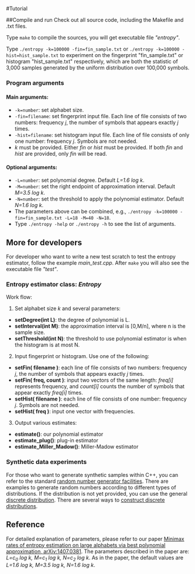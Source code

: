 #Tutorial

##Compile and run
Check out all source code, including the Makefile and .txt files.

Type ```make``` to compile the sources, you will get executable file *"entropy"*.

Type ```./entropy -k=100000 -fin=fin_sample.txt``` or ```./entropy -k=100000 -hist=hist_sample.txt``` to experiment on the fingerprint "fin\_sample.txt" or histogram "hist\_sample.txt" respectively, which are both the statistic of 3,000 samples generated by the uniform distribution over 100,000 symbols. 

### Program arguments

#### Main arguments:

* ```-k=number```: set alphabet size. 
* ```-fin=filename```: set fingerprint input file. 
  Each line of file consists of two numbers: frequency *j*, the number of symbols that appears exactly *j* times.
* ```-hist=filename```: set histogram input file. 
  Each line of file consists of only one number: frequency *j*. Symbols are not needed.
* *k* must be provided. 
  Either *fin* or *hist* must be provided.
  If both *fin* and *hist* are provided, only *fin* will be read.
  
#### Optional arguments:

* ```-L=number```: set polynomial degree. Default *L=1.6 log k*.
* ```-M=number```: set the right endpoint of approximation interval. Default *M=3.5 log k*.
* ```-N=number```: set the threshold to apply the polynomial estimator. Default *N=1.6 log k*.
* The parameters above can be combined, e.g., ```./entropy -k=100000 -fin=fin_sample.txt -L=18 -M=40 -N=18```.
* Type ```./entropy -help``` or ```./entropy -h``` to see the list of arguments.



## More for developers
For developer who want to write a new test scratch to test the entropy estimator, follow the example *main_test.cpp*.
After ```make``` you will also see the executable file *"test"*.

### Entropy estimator class: *Entropy*
Work flow: 

1. Set alphabet size *k* and several parameters: 
  * **setDegree(int L)**: the degree of polynomial is L.
  * **setInterval(int M)**: the approximation interval is [0,M/n], where n is the sample size.
  * **setThreshold(int N)**: the threshold to use polynomial estimator is when the histogram is at most N.
2. Input fingerprint or histogram. Use one of the following: 
  * **setFin( filename )**: each line of file consists of two numbers: frequency *j*, the number of symbols that appears exactly *j* times.
  * **setFin( freq, count )**: input two vectors of the same length: *freq[i]* represents frequency, and *count[i]* counts the number of symbols that appear exactly *freq[i]* times. 
  * **setHist( filename )**: each line of file consists of one number: frequency *j*. Symbols are not needed.
  * **setHist( freq )**: input one vector with frequencies.
3. Output various estimates: 
  * **estimate()**: our polynomial estimator
  * **estimate_plug()**: plug-in estimator
  * **estimate\_Miller\_Madow()**: Miller-Madow estimator



### Synthetic data experiments
For those who want to generate synthetic samples within C++, you can refer to the standard [random number generator facilities](http://www.cplusplus.com/reference/random/).
There are examples to generate random numbers according to different types of distributions.
If the distribution is not yet provided, you can use the general [discrete distribution](http://www.cplusplus.com/reference/random/discrete\_distribution/).
There are several ways to [construct discrete distributions](http://www.cplusplus.com/reference/random/discrete\_distribution/discrete\_distribution/).


## Reference
For detailed explanation of parameters, please refer to our paper [Minimax rates of entropy estimation on large alphabets via best polynomial approximation, arXiv:1407.0381](http://arxiv.org/abs/1407.0381).
The parameters described in the paper are: *L=c<sub>0</sub> log k, M=c<sub>1</sub> log k, N=c<sub>2</sub> log k*.
As in the paper, the default values are *L=1.6 log k, M=3.5 log k, N=1.6 log k*.
